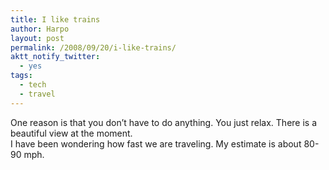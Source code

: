 ```yaml
---
title: I like trains
author: Harpo
layout: post
permalink: /2008/09/20/i-like-trains/
aktt_notify_twitter:
  - yes
tags:
  - tech
  - travel
---
```

One reason is that you don&#8217;t have to do anything. You just relax. There is a beautiful view at the moment.  
I have been wondering how fast we are traveling. My estimate is about 80-90 mph.